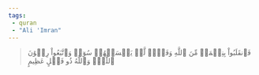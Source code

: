 ```yaml
---
tags: 
 - quran 
 - "Ali 'Imran"
---
```


> فَٱنقَلَبُواْ بِنِعۡمَةٖ مِّنَ ٱللَّهِ وَفَضۡلٖ لَّمۡ يَمۡسَسۡهُمۡ سُوٓءٞ وَٱتَّبَعُواْ رِضۡوَٰنَ ٱللَّهِۗ وَٱللَّهُ ذُو فَضۡلٍ عَظِيمٍ

